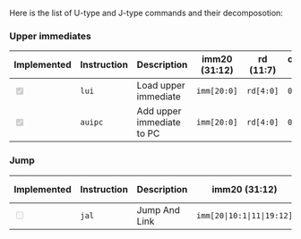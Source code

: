 Here is the list of U-type and J-type commands and their decomposotion:


### Upper immediates


| Implemented                        | Instruction | Description               | imm20 (31:12) | rd (11:7) | opcode (6:0) |
| ---------------------------------- | ----------- | ------------------------- | ------------- | --------- | ------------ |
| <input type="checkbox" disabled checked /> | `lui`       | Load upper immediate      | `imm[20:0]`   | `rd[4:0]` | `0110111`    |
| <input type="checkbox" disabled checked /> | `auipc`     | Add upper immediate to PC | `imm[20:0]`   | `rd[4:0]` | `0010111`    |


### Jump

| Implemented                        | Instruction | Description   | imm20 (31:12)              | rd (11:7) | opcode (6:0) |
| ---------------------------------- | ----------- | ------------- | -------------------------- | --------- | ------------ |
| <input type="checkbox" disabled /> | `jal`       | Jump And Link | `imm[20\|10:1\|11\|19:12]` | `rd[4:0]` | `1101111`    |
